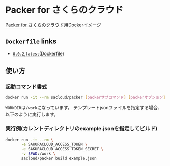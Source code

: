 
# Packer for さくらのクラウド

[Packer for さくらのクラウド](https://github.com/sacloud/packer-builder-sakuracloud)用Dockerイメージ

## `Dockerfile` links

- [`0.0.2`,`latest`(Dockerfile)](https://github.com/sacloud/packer-for-sakuracloud-docker/tree/master/0.0.2/)

## 使い方

### 起動コマンド書式

```bash
docker run -it --rm sacloud/packer [packerサブコマンド] [packerオプション]
```

`WORKDIR`は`/work`になっています。
テンプレートjsonファイルを指定する場合、以下のように実行します。

### 実行例(カレントディレクトリのexample.jsonを指定してビルド)
```bash
docker run -it --rm \
       -e SAKURACLOUD_ACCESS_TOKEN \
       -e SAKURACLOUD_ACCESS_TOKEN_SECRET \
       -v $PWD:/work \
       sacloud/packer build example.json
```
